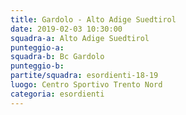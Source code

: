 ```yaml
---
title: Gardolo - Alto Adige Suedtirol
date: 2019-02-03 10:30:00
squadra-a: Alto Adige Suedtirol
punteggio-a: 
squadra-b: Bc Gardolo
punteggio-b: 
partite/squadra: esordienti-18-19
luogo: Centro Sportivo Trento Nord
categoria: esordienti
---
```

